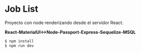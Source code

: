 # Job List

Proyecto con node renderizando desde el servidor React.

**React-MaterialUI<->Node-Passport-Express-Sequelize-MSQL**

``` bash
$ npm install
$ npm run dev
```